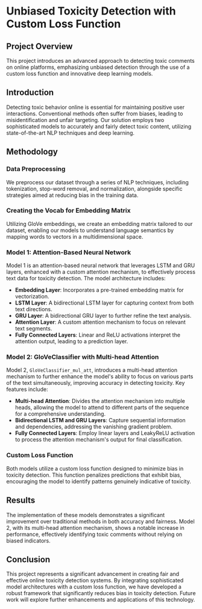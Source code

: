 # Unbiased Toxicity Detection with Custom Loss Function

## Project Overview

This project introduces an advanced approach to detecting toxic comments on online platforms, emphasizing unbiased detection through the use of a custom loss function and innovative deep learning models.

## Introduction

Detecting toxic behavior online is essential for maintaining positive user interactions. Conventional methods often suffer from biases, leading to misidentification and unfair targeting. Our solution employs two sophisticated models to accurately and fairly detect toxic content, utilizing state-of-the-art NLP techniques and deep learning.

## Methodology

### Data Preprocessing

We preprocess our dataset through a series of NLP techniques, including tokenization, stop-word removal, and normalization, alongside specific strategies aimed at reducing bias in the training data.

### Creating the Vocab for Embedding Matrix

Utilizing GloVe embeddings, we create an embedding matrix tailored to our dataset, enabling our models to understand language semantics by mapping words to vectors in a multidimensional space.

### Model 1: Attention-Based Neural Network

Model 1 is an attention-based neural network that leverages LSTM and GRU layers, enhanced with a custom attention mechanism, to effectively process text data for toxicity detection. The model architecture includes:

- **Embedding Layer**: Incorporates a pre-trained embedding matrix for vectorization.
- **LSTM Layer**: A bidirectional LSTM layer for capturing context from both text directions.
- **GRU Layer**: A bidirectional GRU layer to further refine the text analysis.
- **Attention Layer**: A custom attention mechanism to focus on relevant text segments.
- **Fully Connected Layers**: Linear and ReLU activations interpret the attention output, leading to a prediction layer.

### Model 2: GloVeClassifier with Multi-head Attention

Model 2, `GloVeClassifier_mul_att`, introduces a multi-head attention mechanism to further enhance the model's ability to focus on various parts of the text simultaneously, improving accuracy in detecting toxicity. Key features include:

- **Multi-head Attention**: Divides the attention mechanism into multiple heads, allowing the model to attend to different parts of the sequence for a comprehensive understanding.
- **Bidirectional LSTM and GRU Layers**: Capture sequential information and dependencies, addressing the vanishing gradient problem.
- **Fully Connected Layers**: Employ linear layers and LeakyReLU activation to process the attention mechanism's output for final classification.

### Custom Loss Function

Both models utilize a custom loss function designed to minimize bias in toxicity detection. This function penalizes predictions that exhibit bias, encouraging the model to identify patterns genuinely indicative of toxicity.

## Results

The implementation of these models demonstrates a significant improvement over traditional methods in both accuracy and fairness. Model 2, with its multi-head attention mechanism, shows a notable increase in performance, effectively identifying toxic comments without relying on biased indicators.

## Conclusion

This project represents a significant advancement in creating fair and effective online toxicity detection systems. By integrating sophisticated model architectures with a custom loss function, we have developed a robust framework that significantly reduces bias in toxicity detection. Future work will explore further enhancements and applications of this technology.

